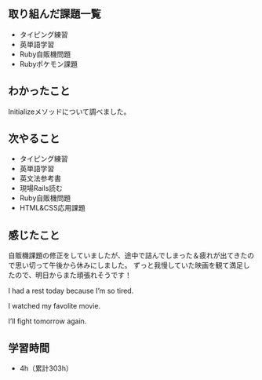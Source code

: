 ## 取り組んだ課題一覧
- タイピング練習
- 英単語学習
- Ruby自販機問題
- Rubyポケモン課題
## わかったこと
Initializeメソッドについて調べました。
## 次やること
- タイピング練習
- 英単語学習
- 英文法参考書
- 現場Rails読む
- Ruby自販機問題
- HTML&CSS応用課題
## 感じたこと
自販機課題の修正をしていましたが、途中で詰んでしまった＆疲れが出てきたので思い切って午後から休みにしました。
ずっと我慢していた映画を観て満足したので、明日からまた頑張れそうです！

I had a rest today because I’m so tired.

I watched my favolite movie.

I’ll fight tomorrow again.

## 学習時間
- 4h（累計303h）
